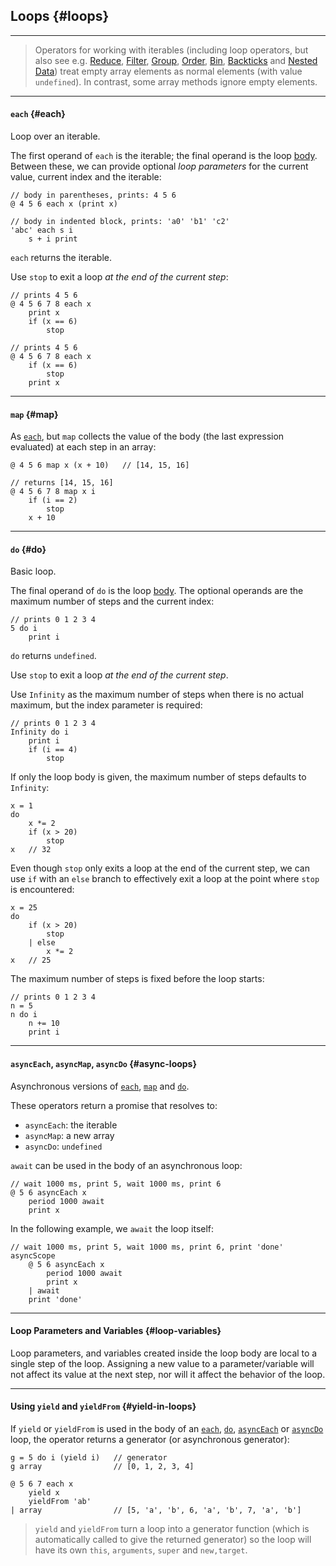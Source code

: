## Loops {#loops}

---

> Operators for working with iterables (including loop operators, but also see e.g. [Reduce](#reduce), [Filter](#filter), [Group](#group), [Order](#order), [Bin](#bin), [Backticks](#backticks) and [Nested Data](#nested-data)) treat empty array elements as normal elements (with value `undefined`). In contrast, some array methods ignore empty elements.

---

#### `each` {#each}

Loop over an iterable.

The first operand of `each` is the iterable; the final operand is the loop [body](#body-operands). Between these, we can provide optional _loop parameters_ for the current value, current index and the iterable:

```
// body in parentheses, prints: 4 5 6
@ 4 5 6 each x (print x)

// body in indented block, prints: 'a0' 'b1' 'c2'
'abc' each s i
    s + i print
```

`each` returns the iterable.

Use `stop` to exit a loop _at the end of the current step_:

```
// prints 4 5 6
@ 4 5 6 7 8 each x
    print x
    if (x == 6)
        stop

// prints 4 5 6
@ 4 5 6 7 8 each x
    if (x == 6)
        stop
    print x
```

---

#### `map` {#map}

As [`each`](#each), but `map` collects the value of the body (the last expression evaluated) at each step in an array:

```
@ 4 5 6 map x (x + 10)   // [14, 15, 16]

// returns [14, 15, 16]
@ 4 5 6 7 8 map x i
    if (i == 2)
        stop
    x + 10
```

---

#### `do` {#do}

Basic loop.

The final operand of `do` is the loop [body](#body-operands). The optional operands are the maximum number of steps and the current index:

```
// prints 0 1 2 3 4
5 do i
    print i
```

`do` returns `undefined`.

Use `stop` to exit a loop _at the end of the current step_.

Use `Infinity` as the maximum number of steps when there is no actual maximum, but the index parameter is required:

```
// prints 0 1 2 3 4
Infinity do i
    print i
    if (i == 4)
        stop
```

If only the loop body is given, the maximum number of steps defaults to `Infinity`:

```
x = 1
do
    x *= 2
    if (x > 20)
        stop
x   // 32
```

Even though `stop` only exits a loop at the end of the current step, we can use `if` with an `else` branch to effectively exit a loop at the point where `stop` is encountered:

```
x = 25
do
    if (x > 20)
        stop
    | else
        x *= 2
x   // 25
```

The maximum number of steps is fixed before the loop starts:

```
// prints 0 1 2 3 4
n = 5
n do i
    n += 10
    print i
```

---

#### `asyncEach`, `asyncMap`, `asyncDo` {#async-loops}

Asynchronous versions of [`each`](#each), [`map`](#map) and [`do`](#do).

These operators return a promise that resolves to:

* `asyncEach`: the iterable
* `asyncMap`: a new array
* `asyncDo`: `undefined`

`await` can be used in the body of an asynchronous loop:

```
// wait 1000 ms, print 5, wait 1000 ms, print 6 
@ 5 6 asyncEach x
    period 1000 await
    print x
```

In the following example, we `await` the loop itself:

```
// wait 1000 ms, print 5, wait 1000 ms, print 6, print 'done'
asyncScope
    @ 5 6 asyncEach x
        period 1000 await
        print x
    | await
    print 'done'
```

---

#### Loop Parameters and Variables {#loop-variables}

Loop parameters, and variables created inside the loop body are local to a single step of the loop. Assigning a new value to a parameter/variable will not affect its value at the next step, nor will it affect the behavior of the loop.

---

#### Using `yield` and `yieldFrom` {#yield-in-loops}

If `yield` or `yieldFrom` is used in the body of an [`each`](#each), [`do`](#do), [`asyncEach`](#async-loops) or [`asyncDo`](#async-loops) loop, the operator returns a generator (or asynchronous generator):

```
g = 5 do i (yield i)   // generator
g array                // [0, 1, 2, 3, 4]

@ 5 6 7 each x
    yield x
    yieldFrom 'ab'
| array                // [5, 'a', 'b', 6, 'a', 'b', 7, 'a', 'b']
```

> `yield` and `yieldFrom` turn a loop into a generator function (which is automatically called to give the returned generator) so the loop will have its own `this`, `arguments`, `super` and `new,target`.